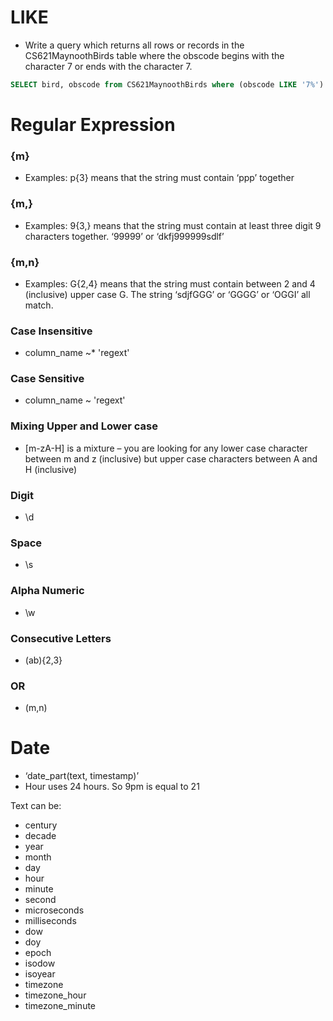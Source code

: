 # LIKE

* Write a query which returns all rows or records in the
CS621MaynoothBirds table where the obscode begins with the character
7 or ends with the character 7.

```sql
SELECT bird, obscode from CS621MaynoothBirds where (obscode LIKE '7%') OR (obscode LIKE '%7');
```

# Regular Expression

### {m} 
* Examples: p{3} means that the string must
contain ‘ppp’ together

### {m,} 

* Examples: 9{3,} means that the string must
contain at least three digit 9 characters together.
‘99999’ or ‘dkfj999999sdlf’

### {m,n}

* Examples: G{2,4} means that the string must
contain between 2 and 4 (inclusive) upper case G. The
string ‘sdjfGGG’ or ‘GGGG’ or ‘OGGI’ all match.

### Case Insensitive

* column_name ~* 'regext'

### Case Sensitive

* column_name ~ 'regext'

### Mixing Upper and Lower case

* [m-zA-H] is a mixture – you are looking for any
lower case character between m and z (inclusive) but
upper case characters between A and H (inclusive)

### Digit

* \d

### Space

* \s

### Alpha Numeric

* \w

### Consecutive Letters

* (ab){2,3}

### OR

* (m,n)

# Date

* ‘date_part(text, timestamp)’
* Hour uses 24 hours. So 9pm is equal to 21

Text can be:

* century
* decade
* year
* month
* day
* hour
* minute
* second
* microseconds
* milliseconds
* dow
* doy
* epoch
* isodow
* isoyear
* timezone
* timezone_hour
* timezone_minute 
